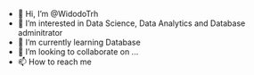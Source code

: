 - 👋 Hi, I’m @WidodoTrh
- 👀 I’m interested in Data Science, Data Analytics and Database adminitrator
- 🌱 I’m currently learning Database 
- 💞️ I’m looking to collaborate on ...
- 📫 How to reach me 

<!---
WidodoTrh/WidodoTrh is a ✨ special ✨ repository because its `README.md` (this file) appears on your GitHub profile.
You can click the Preview link to take a look at your changes.
--->
